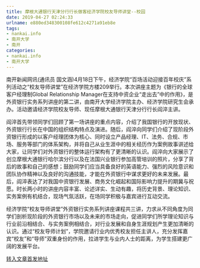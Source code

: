 ```yaml
---
title: 摩根大通银行天津分行行长做客经济学院校友导师讲堂--校园
date: 2019-04-27 02:24:33
urlname: e880ed348300108fe612c4271a91eb8e
tags: 
- nankai.info
- 南开大学
- 南开
categories:
- nankai.info
- 南开大学
---
```


南开新闻网讯(通讯员 国文涵)4月18日下午，经济学院“百场活动迎接百年校庆”系列活动之“校友导师讲堂”在经济学院方楼209举行。本次讲座主题为《银行的全球客户经理制Global Relationship Manager在支持中资企业“走出去”中的作用》，是外资银行实务系列讲座的第二讲，由南开大学经济学院主办、经济学院研究生会承办。活动邀请经济学院校友导师、现任摩根大通银行天津分行行长阎淬主讲。

阎淬首先带领同学们回顾了第一场讲座的重点内容，介绍了我国银行的开放现状、外资银行行长在中国的组织结构特点及演进。随后，阎淬向同学们介绍了现阶段外资银行形成的以客户经理团体为核心、同时设立产品经理、IT、法务、合规、市场、服务等部门的体系架构，并将自己从业生涯中的相关经历作为案例故事讲述给大家，让同学们对外资银行的整体运行架构有了更清晰的认识。阎淬向大家展示了创立摩根大通银行哈尔滨分行以及在法国兴业银行参加高管培训的照片，分享了背后的故事和自己的感想；鼓励同学们应当具备良好的英语能力、强烈的风险意识和团队协作精神以及良好的沟通技能，才能在外资银行中谋求更好的未来发展。最后，阎淬表达了对我国中资银行发展、商务文化崛起和国际影响力提升的期冀与祝愿。时长两小时的讲座内容丰富、论述详实、生动有趣，将历史背景、理论知识、实务案例有机结合，现场气氛活跃，在场同学积极与嘉宾进行互动交流。

经济学院“校友导师讲堂”外资银行实务系列讲座课程共三讲，力求从不同角度为同学们剖析现阶段的外资银行市场以及未来的市场走向，促进同学们所学理论知识与行业前沿相结合、与实务案例相结合，对行业发展和自身生涯规划产生更加清晰的认识。通过“校友导师计划”，学院邀请行业内优秀校友担任主讲人，充分发挥嘉宾“校友”和“导师”双重身份的作用，拉进学生与业内人士的距离，为学生搭建更广阔的发展平台。

[转入文章首发地址](http://news.nankai.edu.cn/qqxy/system/2019/04/20/000446175.shtml)